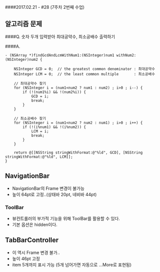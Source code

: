 ####2017.02.21 - #28 (7주차 2번째 수업)

## 알고리즘 문제  
####Q. 숫자 두개 입력받아 최대공약수, 최소공배수 출력하기  


####A.  
```objc
- (NSArray *)findGcdAndLcmWithNum1:(NSInteger)num1 withNum2:(NSInteger)num2 {
    
    NSInteger GCD = 0;  // the greatest common denominator : 최대공약수
    NSInteger LCM = 0;  // the least common multiple       : 최소공배수
    
    // 최대공약수 찾기
    for (NSInteger i = (num1<num2 ? num1 : num2) ; i>0 ; i--) {
        if (!(num1%i) && !(num2%i)) {
            GCD = i;
            break;
        }
    }
    
    // 최소공배수 찾기
    for (NSInteger i = (num1<num2 ? num2 : num1) ; i>0 ; i++) {
        if (!(i%num1) && !(i%num2)) {
            LCM = i;
            break;
        }
    }
    
    return @[[NSString stringWithFormat:@"%ld", GCD], [NSString stringWithFormat:@"%ld", LCM]];
}

```


## NavigationBar
- NavigationBar의 Frame 변경이 불가능  
- 높이 64pt로 고정..(상태바 20pt, 네비바 44pt)

### ToolBar
- 뷰컨트롤러의 부가적 기능을 위해 ToolBar를 활용할 수 있다.  
- 기본 옵션은 hidden이다.


## TabBarController  
- 이 역시 Frame 변경 불가..
- 높이 46pt 고정
- item 5개까지 표시 가능 (5개 넘어가면 자동으로 ...More로 표현됨)